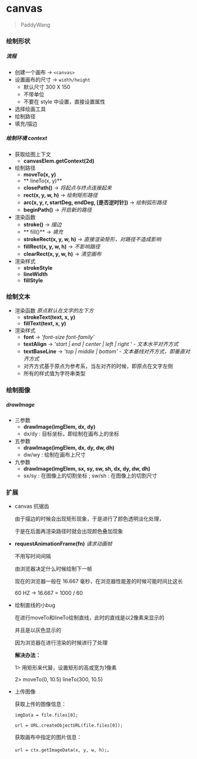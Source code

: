 # canvas

> PaddyWang

### 绘制形状

##### 流程

*   创建一个画布 -> `<canvas>`
*   设置画布的尺寸 -> `width/height`
    -   默认尺寸 300 X 150
    -   不带单位
    -   不要在 style 中设置，直接设置属性
*   选择绘画工具
*   绘制路径
*   填充/描边

##### 绘制环境 context

*   获取绘图上下文
    -   **canvasElem.getContext(2d)**
*   绘制路径
    -   **moveTo(x, y)**
    -  ** lineTo(x, y)**
    -   **closePath()**  -> *将起点与终点连接起来*
    -   **rect(x, y, w, h)** -> *绘制矩形路径*
    -   **arc(x, y, r, startDeg, endDeg, [是否逆时针])** -> *绘制弧形路径*
    -   **beginPath()** -> *开启新的路径*
*   渲染函数
    -   **stroke()** -> *描边*
    -  ** fill()** -> *填充*
    -   **strokeRect(x, y, w, h)** -> *直接渲染矩形，对路径不造成影响*
    -   **fillRect(x, y, w, h)**  -> *不影响路径*
    -   **clearRect(x, y, w, h)** -> *清空画布*
*   渲染样式
    -   **strokeStyle**
    -   **lineWidth**
    -   **fillStyle**

### 绘制文本

*   渲染函数  *原点默认在文字的左下方*
    -   **strokeText(text, x, y)**
    -   **fillText(text, x, y)**
*   渲染样式
    -   **font** -> *'font-size font-family'*
    -   **textAlign** -> *'start | end | center | left | right ' - 文本水平对齐方式*
    -   **textBaseLine** -> *'top | middle | bottom'  - 文本基线对齐方式，即垂直对齐方式*
    -   对齐方式基于原点为参考系，当左对齐的时候，即原点在文字左侧
    -   所有的样式值为字符串类型

### 绘制图像

##### **drawImage**

*   三参数
    -   **drawImage(imgElem, dx, dy)**
    -   dx/dy : 目标坐标，即绘制在画布上的坐标
*   五参数
    -   **drawImage(imgElem, dx, dy, dw, dh)**
    -   dw/wy : 绘制在画布上尺寸
*   九参数
    -   **drawImage(imgElem, sx, sy, sw, sh, dx, dy, dw, dh)**
    -   sx/sy : 在图像上的切割坐标 ; sw/sh : 在图像上的切割尺寸

### 扩展

*   canvas 抗锯齿

     由于描边的时候会出现矩形现象，于是进行了颜色透明淡化处理，

     于是在后面再渲染路径时就会出现颜色叠加现象

*   **requestAnimationFrame(fn)**  *请求动画帧*

    不用写时间间隔

    由浏览器决定什么时候绘制下一帧

    现在的浏览器一般在 16.667 毫秒，在浏览器性能差的时候可能时间比这长

    60 HZ  -> 16.667 = 1000 / 60


*   绘制直线的小bug
    
    在进行moveTo和lineTo绘制直线，此时的直线是以2像素来显示的

    并且是以灰色显示的

    因为浏览器在进行渲染的时候进行了处理

    **解决办法：**

    1> 用矩形来代替，设置矩形的高或宽为1像素

    2> moveTo(0, 10.5)  lineTo(300, 10.5)

*   上传图像

    获取上传的图像信息：

    `imgData = file.files[0];`

    `url = URL.createObjectURL(file.files[0]);`

    获取画布中指定的图片信息：

    `url = ctx.getImageData(x, y, w, h);`、
